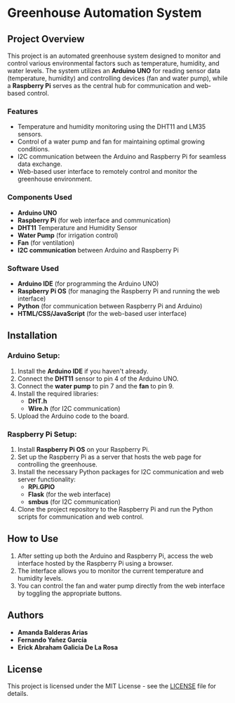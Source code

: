 # Greenhouse Automation System

## Project Overview

This project is an automated greenhouse system designed to monitor and control various environmental factors such as temperature, humidity, and water levels. The system utilizes an **Arduino UNO** for reading sensor data (temperature, humidity) and controlling devices (fan and water pump), while a **Raspberry Pi** serves as the central hub for communication and web-based control.

### Features
- Temperature and humidity monitoring using the DHT11 and LM35 sensors.
- Control of a water pump and fan for maintaining optimal growing conditions.
- I2C communication between the Arduino and Raspberry Pi for seamless data exchange.
- Web-based user interface to remotely control and monitor the greenhouse environment.

### Components Used
- **Arduino UNO**
- **Raspberry Pi** (for web interface and communication)
- **DHT11** Temperature and Humidity Sensor
- **Water Pump** (for irrigation control)
- **Fan** (for ventilation)
- **I2C communication** between Arduino and Raspberry Pi

### Software Used
- **Arduino IDE** (for programming the Arduino UNO)
- **Raspberry Pi OS** (for managing the Raspberry Pi and running the web interface)
- **Python** (for communication between Raspberry Pi and Arduino)
- **HTML/CSS/JavaScript** (for the web-based user interface)

## Installation

### Arduino Setup:
1. Install the **Arduino IDE** if you haven't already.
2. Connect the **DHT11** sensor to pin 4 of the Arduino UNO.
3. Connect the **water pump** to pin 7 and the **fan** to pin 9.
4. Install the required libraries:
   - **DHT.h**
   - **Wire.h** (for I2C communication)
5. Upload the Arduino code to the board.

### Raspberry Pi Setup:
1. Install **Raspberry Pi OS** on your Raspberry Pi.
2. Set up the Raspberry Pi as a server that hosts the web page for controlling the greenhouse.
3. Install the necessary Python packages for I2C communication and web server functionality:
   - **RPi.GPIO**
   - **Flask** (for the web interface)
   - **smbus** (for I2C communication)
4. Clone the project repository to the Raspberry Pi and run the Python scripts for communication and web control.

## How to Use

1. After setting up both the Arduino and Raspberry Pi, access the web interface hosted by the Raspberry Pi using a browser.
2. The interface allows you to monitor the current temperature and humidity levels.
3. You can control the fan and water pump directly from the web interface by toggling the appropriate buttons.

## Authors

- **Amanda Balderas Arias**
- **Fernando Yañez García**
- **Erick Abraham Galicia De La Rosa**

## License

This project is licensed under the MIT License - see the [LICENSE](LICENSE) file for details.
